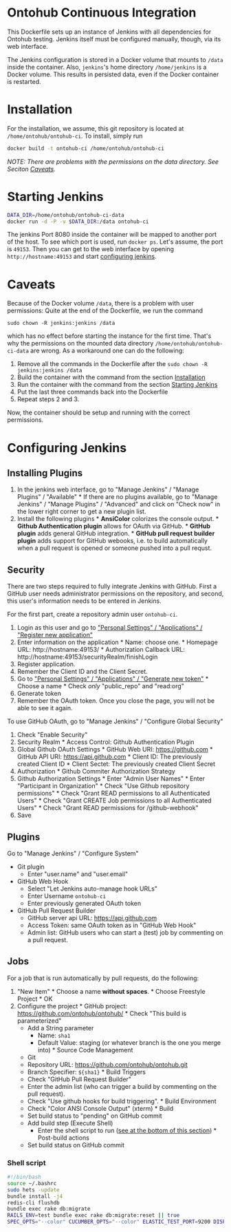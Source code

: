 # Ontohub Continuous Integration
This Dockerfile sets up an instance of Jenkins with all dependencies for Ontohub testing.
Jenkins itself must be configured manually, though, via its web interface.

The Jenkins configuration is stored in a Docker volume that mounts to `/data` inside the container.
Also, `jenkins`'s home directory `/home/jenkins` is a Docker volume. This results in persisted data, even if the Docker container is restarted.

# Installation
For the installation, we assume, this git repository is located at `/home/ontohub/ontohub-ci`. To install, simply run
```bash
docker build -t ontohub-ci /home/ontohub/ontohub-ci
```
*NOTE: There are problems with the permissions on the data directory. See Seciton [Caveats](#caveats).*

# Starting Jenkins
```bash
DATA_DIR=/home/ontohub/ontohub-ci-data
docker run -d -P -v $DATA_DIR:/data ontohub-ci
```
The jenkins Port 8080 inside the container will be mapped to another port of the host.
To see which port is used, run `docker ps`. Let's assume, the port is `49153`.
Then you can get to the web interface by opening `http://hostname:49153` and start [configuring jenkins](#configuring-jenkins).


# Caveats
Because of the Docker volume `/data`, there is a problem with user permissions:
Quite at the end of the Dockerfile, we run the command
```
sudo chown -R jenkins:jenkins /data
```
which has no effect before starting the instance for the first time. That's why the permissions on the mounted data directory `/home/ontohub/ontohub-ci-data` are wrong. As a workaround one can do the following:
  1. Remove all the commands in the Dockerfile after the `sudo chown -R jenkins:jenkins /data`
  2. Build the container with the command from the section [Installation](#installation)
  3. Run the container with the command from the section [Starting Jenkins](#starting-jenkins)
  4. Put the last three commands back into the Dockerfile
  5. Repeat steps 2 and 3.

Now, the container should be setup and running with the correct permissions.

# Configuring Jenkins
## Installing Plugins
  1. In the jenkins web interface, go to "Manage Jenkins" / "Manage Plugins" / "Available"
    * If there are no plugins available, go to "Manage Jenkins" / "Manage Plugins" / "Advanced" and click on "Check now" in the lower right corner to get a new plugin list.
  2. Install the following plugins
    * **AnsiColor** colorizes the console output.
    * **Github Authentication plugin** allows for OAuth via GitHub.
    * **GitHub plugin** adds general GitHub integration.
    * **GitHub pull request builder plugin** adds support for GitHub webooks, i.e. to build automatically when a pull request is opened or someone pushed into a pull requst.

## Security
There are two steps required to fully integrate Jenkins with GitHub.
First a GitHub user needs administrator permissions on the repository, and second, this user's information needs to be entered in Jenkins.

For the first part, create a repository admin user `ontohub-ci`.
  1. Login as this user and go to ["Personal Settings" / "Applications" / "Register new application"](https://github.com/settings/applications/new)
  2. Enter information on the application
    * Name: choose one.
    * Homepage URL: http://hostname:49153/
    * Authorization Callback URL: http://hostname:49153/securityRealm/finishLogin
  3. Register application.
  4. Remember the Client ID and the Client Secret.
  5. Go to ["Personal Settings" / "Applications" / "Generate new token"](https://github.com/settings/tokens/new)
    * Choose a name
    * Check *only* "public_repo" and "read:org"
  6. Generate token
  7. Remember the OAuth token. Once you close the page, you will not be able to see it again.

To use GitHub OAuth, go to "Manage Jenkins" / "Configure Global Security"
  1. Check "Enable Security"
  2. Security Realm
    * Access Control: Github Authentication Plugin
  3. Global Github OAuth Settings
    * GitHub Web URI: https://github.com
    * GitHub API URI: https://api.github.com
    * Client ID: The previously created Client ID
    * Client Sectet: The previously created Client Secret
  4. Authorization
    * Github Commiter Authorization Strategy
  5. Github Authorization Settings
    * Enter "Admin User Names"
    * Enter "Participant in Organization"
    * Check "Use Github repository permissions"
    * Check "Grant READ permissions to all Authenticated Users"
    * Check "Grant CREATE Job permissions to all Authenticated Users"
    * Check "Grant READ permissions for /github-webhook"
  6. Save

## Plugins
Go to "Manage Jenkins" / "Configure System"
  * Git plugin
    * Enter "user.name" and "user.email"
  * GitHub Web Hook
    * Select "Let Jenkins auto-manage hook URLs"
    * Enter Username `ontohub-ci`
    * Enter previously generated OAuth token
  * GitHub Pull Request Builder
    * GitHub server api URL: https://api.github.com
    * Access Token: same OAuth token as in "GitHub Web Hook"
    * Admin list: GitHub users who can start a (test) job by commenting on a pull request.

## Jobs
For a job that is run automatically by pull requests, do the following:
  1. "New Item"
    * Choose a name **without spaces**.
    * Choose Freestyle Project
    * OK
  2. Configure the project
    * GitHub project: https://github.com/ontohub/ontohub/
    * Check "This build is parameterized"
      * Add a String parameter
        * Name: `sha1`
        * Default Value: staging (or whatever branch is the one you merge into)
    * Source Code Management
      * Git
      * Repository URL: https://github.com/ontohub/ontohub.git
      * Branch Specifier: `${sha1}`
    * Build Triggers
      * Check "GitHub Pull Request Builder"
      * Enter the admin list (who can trigger a build by commenting on the pull request).
      * Check "Use github hooks for build triggering".
    * Build Environment
      * Check "Color ANSI Console Output" (xterm)
    * Build
      * Set build status to "pending" on GitHub commit
      * Add build step (Execute Shell)
        * Enter the shell script to run ([see at the bottom of this section](#shell-script))
    * Post-build actions
      * Set build status on GitHub commit

### Shell script
```bash
#!/bin/bash
source ~/.bashrc
sudo hets -update
bundle install -j4
redis-cli flushdb
bundle exec rake db:migrate
RAILS_ENV=test bundle exec rake db:migrate:reset || true
SPEC_OPTS="--color" CUCUMBER_OPTS="--color" ELASTIC_TEST_PORT=9200 DISPLAY=localhost:1.0 xvfb-run bundle exec rake
```
